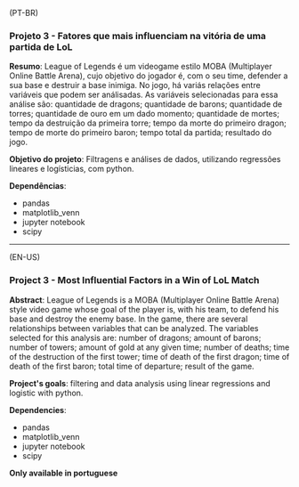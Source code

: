 (PT-BR)
### Projeto 3 - Fatores que mais influenciam na vitória de uma partida de LoL

**Resumo**: League of Legends é um videogame estilo MOBA (Multiplayer Online Battle Arena), cujo objetivo do jogador é, com o seu time, defender a sua base e destruir a base inimiga. No jogo, há variás relações entre variáveis que podem ser análisadas. As variáveis selecionadas para essa análise são: quantidade de dragons; quantidade de barons; quantidade de torres; quantidade de ouro em um dado momento; quantidade de mortes; tempo da destruição da primeira torre; tempo da morte do primeiro dragon; tempo de morte do primeiro baron; tempo total da partida; resultado do jogo.

**Objetivo do projeto**: Filtragens e análises de dados, utilizando regressões lineares e logísticias, com python.

**Dependências**:
- pandas
- matplotlib_venn
- jupyter notebook
- scipy
---
(EN-US)
### Project 3 - Most Influential Factors in a Win of LoL Match

**Abstract**: League of Legends is a MOBA (Multiplayer Online Battle Arena) style video game whose goal of the player is, with his team, to defend his base and destroy the enemy base. In the game, there are several relationships between variables that can be analyzed. The variables selected for this analysis are: number of dragons; amount of barons; number of towers; amount of gold at any given time; number of deaths; time of the destruction of the first tower; time of death of the first dragon; time of death of the first baron; total time of departure; result of the game.

**Project's goals**:  filtering and data analysis using linear regressions and logistic with python.

**Dependencies**:
- pandas
- matplotlib_venn
- jupyter notebook
- scipy

**Only available in portuguese**
